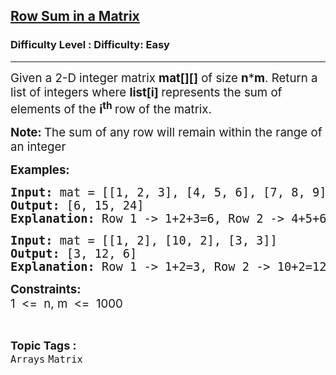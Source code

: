 <h2><a href="https://www.geeksforgeeks.org/problems/row-sum-in-a-matrix/1?page=2&category=Arrays&sortBy=latest">Row Sum in a Matrix</a></h2><h3>Difficulty Level : Difficulty: Easy</h3><hr><div class="problems_problem_content__Xm_eO"><p><span style="font-size: 14pt;">Given a 2-D integer matrix <strong>mat[][]</strong> of size <strong>n</strong>*<strong>m</strong>. Return a list of integers where <strong>list[i]&nbsp;</strong>represents the sum of elements of the&nbsp;<strong>i<sup>th</sup>&nbsp;</strong>row of the matrix.</span></p>
<p><strong><span style="font-size: 14pt;">Note: </span></strong><span style="font-size: 14pt;">The sum of any row will remain within the range of an integer</span></p>
<p><strong><span style="font-size: 14pt;">Examples:</span></strong></p>
<pre><strong><span style="font-size: 14pt;">Input: </span></strong><span style="font-size: 14pt;">mat = [[1, 2, 3], [4, 5, 6], [7, 8, 9]]<br></span><strong><span style="font-size: 14pt;">Output: </span></strong><span style="font-size: 14pt;">[6, 15, 24]<br><strong>Explanation: </strong>Row 1 -&gt; 1+2+3=6, Row 2 -&gt; 4+5+6=15, Row 3 -&gt; 7+8+9=24 </span></pre>
<pre><strong><span style="font-size: 14pt;">Input: </span></strong><span style="font-size: 14pt;">mat = [[1, 2], [10, 2], [3, 3]]<br></span><strong><span style="font-size: 14pt;">Output: </span></strong><span style="font-size: 14pt;">[3, 12, 6]<br><strong>Explanation: </strong>Row 1 -&gt; 1+2=3, Row 2 -&gt; 10+2=12, Row 3 -&gt; 3+3=6 </span></pre>
<p><strong><span style="font-size: 14pt;">Constraints:<br></span></strong><span style="font-size: 14pt;">1 &nbsp;&lt;= &nbsp;n, m &nbsp;&lt;= &nbsp;1000</span></p></div><br><p><span style=font-size:18px><strong>Topic Tags : </strong><br><code>Arrays</code>&nbsp;<code>Matrix</code>&nbsp;